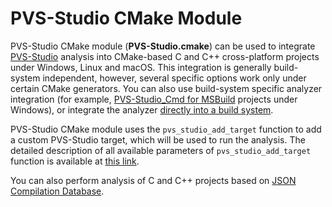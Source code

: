 # PVS-Studio CMake Module

PVS-Studio CMake module (**PVS-Studio.cmake**) can be used to integrate [PVS-Studio](https://www.viva64.com/en/pvs-studio/) analysis into CMake-based C and C++ cross-platform projects under Windows, Linux and macOS. This integration is generally build-system independent, however, several specific options work only under certain CMake generators. You can also use build-system specific analyzer integration (for example, [PVS-Studio_Cmd for MSBuild](https://pvs-studio.com/en/docs/manual/0035/) projects under Windows), or integrate the analyzer [directly into a build system](https://pvs-studio.com/en/docs/manual/0006/).

PVS-Studio CMake module uses the `pvs_studio_add_target` function to add a custom PVS-Studio target, which will be used to run the analysis. The detailed description of all available parameters of `pvs_studio_add_target` function is available at [this link](https://pvs-studio.com/en/docs/manual/6591/).


You can also perform analysis of C and C++ projects based on [JSON Compilation Database](https://pvs-studio.com/en/docs/manual/6557/).
